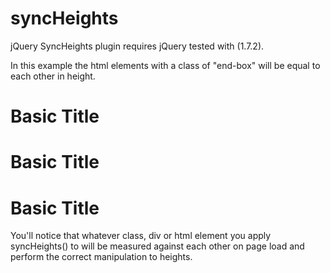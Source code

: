 syncHeights
===========

jQuery SyncHeights plugin requires jQuery tested with (1.7.2).

In this example the html elements with a class of "end-box" will be equal to each other in height.

<div class="end-box">
	<h1> Basic Title </h1>
</div class="box">

<div class="box">
	<h1> Basic Title </h1>
</div>

<div class="end-box">
	<h1> Basic Title </h1>
</div>

<script>
	$(document).ready(function(){	
		$('.end-box').syncHeights();		
	});
	$(window).resize(function(){
		$('.end-box').syncHeights('update');
	})
</script>

You'll notice that whatever class, div or html element you apply syncHeights() to will be measured against each other on page load and perform the correct manipulation to heights.
